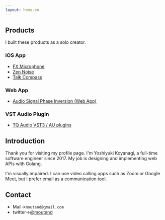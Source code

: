 ```yaml
---
layout: home-en
---
```

## Products

I built these products as a solo creator.

### iOS App

- [FX Microphone](https://moutend.github.io/products/FXMicrophone/en/)
- [Zen Noise](https://moutend.github.io/products/ZenNoise/en/)
- [Talk Compass](https://moutend.github.io/products/TalkCompass/en/)

### Web App

- [Audio Signal Phase Inversion (Web App)](https://moutend.github.io/PhaseInversion/)

### VST Audio Plugin

- [TQ Audio VST3 / AU plugins](https://tqaudio.github.io/)

## Introduction

Thank you for visiting my profile page. I'm Yoshiyuki Koyanagi, a full-time software engineer since 2017. My job is designing and implementing web APIs with Golang.

I'm visually impaired. I can use video calling apps such as Zoom or Google Meet, but I prefer email as a communication tool.

## Contact

- Mail→`moutend@gmail.com`
- twitter→[@moutend](https://twitter.com/moutend)
